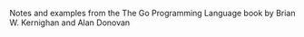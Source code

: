 Notes and examples from the The Go Programming Language book by Brian W. Kernighan and Alan Donovan
